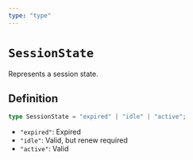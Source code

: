 ```yaml
---
type: "type"
---
```


# `SessionState`

Represents a session state.

## Definition

```ts
type SessionState = "expired" | "idle" | "active";
```

- `"expired"`: Expired
- `"idle"`: Valid, but renew required
- `"active"`: Valid
